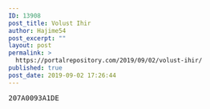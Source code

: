 ```yaml
---
ID: 13908
post_title: Volust Ihir
author: Hajime54
post_excerpt: ""
layout: post
permalink: >
  https://portalrepository.com/2019/09/02/volust-ihir/
published: true
post_date: 2019-09-02 17:26:44
---
```

<pre>207A0093A1DE</pre>